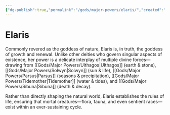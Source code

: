 ```yaml
---
{"dg-publish":true,"permalink":"/gods/major-powers/elaris/","created":"2025-03-09T09:42:58.345-07:00"}
---
```


# Elaris
Commonly revered as the goddess of nature, Elaris is, in truth, the goddess of growth and renewal. Unlike other deities who govern singular aspects of existence, her power is a delicate interplay of multiple divine forces—drawing from [[Gods/Major Powers/Ulthagos\|Ulthagos]] (earth & stone), [[Gods/Major Powers/Solwyn\|Solwyn]] (sun & life), [[Gods/Major Powers/Parsus\|Parsus]] (seasons & precipitation), [[Gods/Major Powers/Tidemother\|Tidemother]] (water & tides), and [[Gods/Major Powers/Sibuna\|Sibuna]] (death & decay).

Rather than directly shaping the natural world, Elaris establishes the rules of life, ensuring that mortal creatures—flora, fauna, and even sentient races—exist within an ever-sustaining cycle.